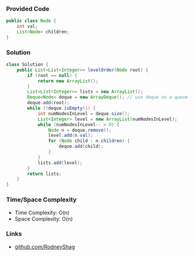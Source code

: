 ### Provided Code

```java
public class Node {
    int val;
    List<Node> children;
}
```

### Solution

```java
class Solution {
    public List<List<Integer>> levelOrder(Node root) {
        if (root == null) {
            return new ArrayList();
        }
        List<List<Integer>> lists = new ArrayList();
        Deque<Node> deque = new ArrayDeque(); // use deque as a queue
        deque.add(root);
        while (!deque.isEmpty()) {
            int numNodesInLevel = deque.size();
            List<Integer> level = new ArrayList(numNodesInLevel);
            while (numNodesInLevel-- > 0) {
                Node n = deque.remove();
                level.add(n.val);
                for (Node child : n.children) {
                    deque.add(child);
                }
            }
            lists.add(level);
        }
        return lists;
    }
}
```

### Time/Space Complexity

-  Time Complexity: O(n)
- Space Complexity: O(n)

### Links

- [github.com/RodneyShag](https://github.com/RodneyShag)
